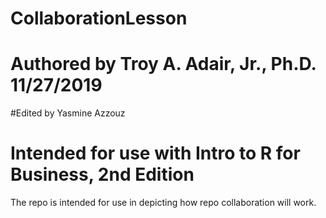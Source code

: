 # CollaborationLesson
# Authored by Troy A. Adair, Jr., Ph.D. 11/27/2019
#Edited by Yasmine Azzouz
# Intended for use with Intro to R for Business, 2nd Edition

The repo is intended for use in depicting how repo collaboration will work.
